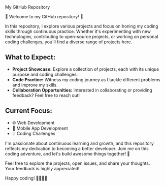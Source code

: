 
 My GitHub Repository

🚀 Welcome to my GitHub repository! 🚀

In this repository, I explore various projects and focus on honing my coding skills through continuous practice. Whether it's experimenting with new technologies, contributing to open-source projects, or working on personal coding challenges, you'll find a diverse range of projects here.

## What to Expect:

- **Project Showcase:** Explore a collection of projects, each with its unique purpose and coding challenges.
- **Code Practice:** Witness my coding journey as I tackle different problems and improve my skills.
- **Collaboration Opportunities:** Interested in collaborating or providing feedback? Feel free to reach out!

## Current Focus:

- 🌐 Web Development
- 📱 Mobile App Development
- 💡 Coding Challenges

I'm passionate about continuous learning and growth, and this repository reflects my dedication to becoming a better developer. Join me on this coding adventure, and let's build awesome things together! 🚀

Feel free to explore the projects, open issues, and share your thoughts. Your feedback is highly appreciated!

Happy coding! 👩‍💻👨‍💻


